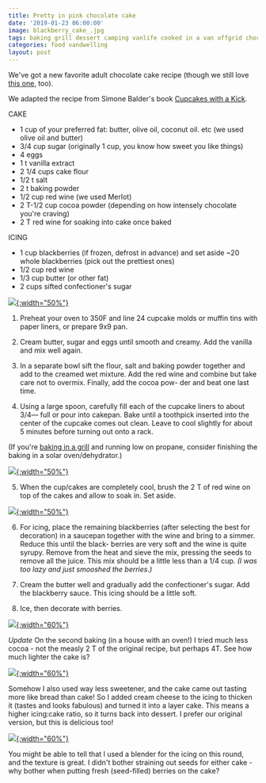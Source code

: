 ```yaml
---
title: Pretty in pink chocolate cake
date: '2019-01-23 06:00:00'
image: blackberry_cake_.jpg
tags: baking grill dessert camping vanlife cooked in a van offgrid chocolate fix adult
categories: food vandwelling
layout: post
---
```


We've got a new favorite adult chocolate cake recipe (though we still love [this one,](https://reverdecer.annalisagross.com/2019/01/11/best-chocolate-cake/) too).

We adapted the recipe from Simone Balder's book [Cupcakes with a Kick](https://www.skyhorsepublishing.com/9781510730212/cupcakes-with-a-kick/).

CAKE
* 1 cup of your preferred fat: butter, olive oil, coconut oil. etc (we used olive oil and butter)
* 3/4 cup sugar (originally 1 cup, you know how sweet you like things)
* 4 eggs 
* 1 t vanilla extract 
* 2 1/4 cups cake flour 
* 1/2 t salt 
* 2 t baking powder 
* 1/2 cup red wine (we used Merlot) 
* 2 T-1/2 cup cocoa powder (depending on how intensely chocolate you're craving)
* 2 T red wine for soaking into cake once baked 

ICING 
* 1 cup blackberries (if frozen, defrost in advance) and set aside ~20 whole blackberries (pick out the prettiest ones) 
* 1/2 cup red wine 
* 1/3 cup butter (or other fat)
* 2 cups sifted confectioner's sugar 

[![](/images/blackberry_cake4_.jpg){:width="50%"}](/images/blackberry_cake4.jpg)


1. Preheat your oven to 350F and line 
24 cupcake molds or muffin tins with 
paper liners, or prepare 9x9 pan.

2. Cream butter, sugar and eggs 
until smooth and creamy. 
Add the vanilla and mix well again. 

3. In a separate bowl sift the flour, salt 
and baking powder together and add to 
the creamed wet mixture. Add the red 
wine and combine but take care not to 
overmix. Finally, add the cocoa pow- 
der and beat one last time. 

4. Using a large spoon, carefully fill 
each of the cupcake liners to about 3/4— 
full or pour into cakepan. Bake until a 
toothpick inserted into the center of the 
cupcake comes out clean. Leave to cool 
slightly for about 5 minutes before 
turning out onto a rack. 

(If you're [baking in a grill](https://reverdecer.annalisagross.com/2018/10/30/baking-in-a-grill/) and running low on propane, consider finishing the baking in a solar oven/dehydrator.)

[![](/images/blackberry_cake3_.jpg){:width="50%"}](/images/blackberry_cake3.jpg)


5. When the cup/cakes are completely 
cool, brush the 2 T of red wine on top 
of the cakes and allow to soak in. Set 
aside. 

[![](/images/blackberry_cake2_.jpg){:width="50%"}](/images/blackberry_cake2.jpg)

6. For icing, place the remaining 
blackberries (after selecting the 
best for decoration) in a saucepan 
together with the wine and bring to a 
simmer. Reduce this until the black- 
berries are very soft and the wine is 
quite syrupy. Remove from the heat 
and sieve the mix, pressing the seeds to 
remove all the juice. This mix should be 
a little less than a 1/4 cup. *(I was too lazy 
and just smooshed the berries.)*

7. Cream the butter well and gradually 
add the confectioner's sugar. Add the 
blackberry sauce. This icing should be a little 
soft. 

8. Ice, then decorate with berries.

[![](/images/blackberry_cake5_.jpg){:width="60%"}](/images/blackberry_cake5.jpg)

*Update*
On the second baking (in a house with an oven!) I tried much less cocoa - not the measly 2 T of the original recipe, but perhaps 4T. See how much lighter the cake is?

[![](/images/blackberry_cake7_.jpg){:width="60%"}](/images/blackberry_cake7.jpg)

Somehow I also used way less sweetener, and the cake came out tasting more like bread than cake! So I added cream cheese to the icing to thicken it (tastes and looks fabulous) and turned it into a layer cake. This means a higher icing:cake ratio, so it turns back into dessert. I prefer our original version, but this is delicious too!

[![](/images/blackberry_cake6_.jpg){:width="60%"}](/images/blackberry_cake6.jpg)

You might be able to tell that I used a blender for the icing on this round, and the texture is great. I didn't bother straining out seeds for either cake - why bother when putting fresh (seed-filled) berries on the cake?